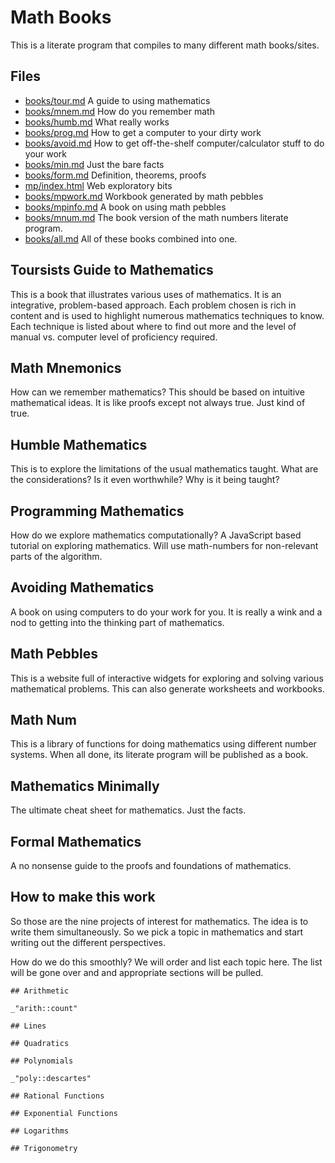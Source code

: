# Math Books

This is a literate program that compiles to many different math books/sites.

## Files

* [books/tour.md](#tourists-guide-to-mathematics "save:") A guide to using
  mathematics
* [books/mnem.md](#math-mnemonics "save:") How do you remember math
* [books/humb.md](#humble-mathematics "save:") What really works
* [books/prog.md](#programming-mathematics "save:") How to get a computer to
  your dirty work
* [books/avoid.md](#avoiding-mathematics "save:") How to get off-the-shelf
  computer/calculator stuff to do your work
* [books/min.md](#mathematics-minimally "save:") Just the bare facts
* [books/form.md](#formal-mathematics "save:") Definition, theorems, proofs
* [mp/index.html](#math-pebbles "save:marked") Web exploratory bits
* [books/mpwork.md](#math-pebbles-workbook "save:") Workbook generated by math
  pebbles
* [books/mpinfo.md](#math-pebbles-docs "save:") A book on using math pebbles
* [books/mnum.md](#math-num "save:") The book version of the math numbers
  literate program. 
* [books/all.md](#all-in-one "save:") All of these books combined into one. 


## Toursists Guide to Mathematics

This is a book that illustrates various uses of mathematics. It is an
integrative, problem-based approach. Each problem chosen is rich in content
and is used to highlight numerous mathematics techniques to know. Each
technique is listed about where to find out more and the level of manual vs.
computer level of proficiency required. 

## Math Mnemonics

How can we remember mathematics? This should be based on intuitive
mathematical ideas. It is like proofs except not always true. Just kind of
true. 

## Humble Mathematics

This is to explore the limitations of the usual mathematics taught. What are
the considerations? Is it even worthwhile? Why is it being taught?

## Programming Mathematics

How do we explore mathematics computationally? A JavaScript based tutorial on
exploring mathematics. Will use math-numbers for non-relevant parts of the
algorithm. 

## Avoiding Mathematics

A book on using computers to do your work for you. It is really a wink and a
nod to getting into the thinking part of mathematics. 

## Math Pebbles

This is a website full of interactive widgets for exploring and solving
various mathematical problems. This can also generate worksheets and
workbooks. 

## Math Num

This is a library of functions for doing mathematics using different number
systems. When all done, its literate program will be published as a book. 

## Mathematics Minimally 

The ultimate cheat sheet for mathematics. Just the facts. 

## Formal Mathematics

A no nonsense guide to the proofs and foundations of mathematics. 

## How to make this work

So those are the nine projects of interest for mathematics. The idea is to
write them simultaneously. So we pick a topic in mathematics and start writing
out the different perspectives. 

How do we do this smoothly? We will order and list each topic here. The list
will be gone over and and appropriate sections will be pulled. 

    ## Arithmetic

    _"arith::count"
    
    ## Lines

    ## Quadratics

    ## Polynomials

    _"poly::descartes"

    ## Rational Functions

    ## Exponential Functions

    ## Logarithms

    ## Trigonometry

